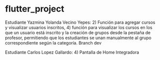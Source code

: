 # flutter_project

Estudiante Yazmina Yolanda Vecino Yepes: 2) Función para agregar cursos y visualizar usuarios inscritos, 4) función para visualizar los cursos en los que un usuario está inscrito y la creación de grupos desde la pestaña de profesor, permitiendo que los estudiantes se unan manualmente al grupo correspondiente según la categoría. Branch dev

Estudiante Carlos Lopez Gallardo: 4) Pantalla de Home Integradora
